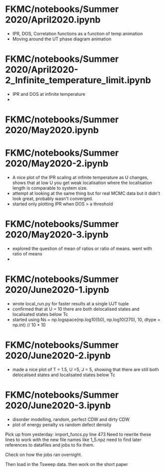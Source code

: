 # FKMC/notebooks/Summer 2020/April2020.ipynb
- IPR, DOS, Correlation functions as a function of temp animation
- Moving around the UT phase diagram animation

# FKMC/notebooks/Summer 2020/April2020-2_Infinite_temperature_limit.ipynb
- IPR and DOS at infinite temperature
- 

# FKMC/notebooks/Summer 2020/May2020.ipynb

# FKMC/notebooks/Summer 2020/May2020-2.ipynb
- A nice plot of the IPR scaling at infinite temperature as U changes, shows that at low U you get weak localisation where the localisation length is comparable to system size. 
- attempt at looking at the same thing but for real MCMC data but it didn't look great, probably wasn't converged.
- started only plotting IPR when DOS > a threshold

# FKMC/notebooks/Summer 2020/May2020-3.ipynb
- explored the question of mean of ratios or ratio of means. went with ratio of means
- 
# FKMC/notebooks/Summer 2020/June2020-1.ipynb
- wrote local_run.py for faster results at a single UJT tuple
- confirmed that at U = 10 there are both delocalised states and localisated states below Tc
- started using Ns = np.logspace(np.log10(50), np.log10(270), 10, dtype = np.int) // 10 * 10

# FKMC/notebooks/Summer 2020/June2020-2.ipynb
- made a nice plot of T = 1.5, U =5, J = 5, showing that there are still both delocalised states and localisated states below Tc

# FKMC/notebooks/Summer 2020/June2020-3.ipynb
- disorder modelling, random, perfect CDW and dirty CDW
- plot of energy penalty vs random defect density

Pick up from yesterday: import_funcs.py line 473
Need to rewrite these lines to work with the new file names like 1_5.npz
need to find later references to datafiles and jobs to fix them.

Check on how the jobs ran overnight.

Then load in the Tsweep data.
then work on the short paper
